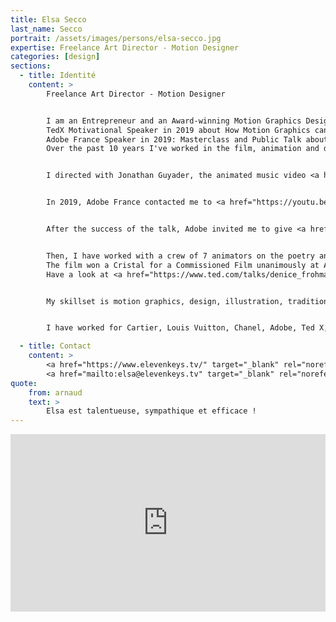 ```yaml
---
title: Elsa Secco
last_name: Secco
portrait: /assets/images/persons/elsa-secco.jpg
expertise: Freelance Art Director - Motion Designer
categories: [design]
sections:
  - title: Identité
    content: >
        Freelance Art Director - Motion Designer


        I am an Entrepreneur and an Award-winning Motion Graphics Designer.
        TedX Motivational Speaker in 2019 about How Motion Graphics can redesign your life.
        Adobe France Speaker in 2019: Masterclass and Public Talk about How to develop your creativity.
        Over the past 10 years I've worked in the film, animation and digital advertising industries, between Sydney and Paris.


        I directed with Jonathan Guyader, the animated music video <a href="https://vimeo.com/158787140" target="_blank" rel="noreferrer">Whelk Song</a>, which won a Vimeo Staff Pick in 2016 and has been selected as Case Study of the week on HOWWW.


        In 2019, Adobe France contacted me to <a href="https://youtu.be/umsaCOsde5Q" target="_blank" rel="noreferrer">give a talk</a> (Meet the Talent) about my creation process.


        After the success of the talk, Adobe invited me to give <a href="https://youtu.be/gkfGMeP-UNU" target="_blank" rel="noreferrer">a live masterclass</a>.


        Then, I have worked with a crew of 7 animators on the poetry animation, TED-Ed "Accents" directed by the talented Robertino Zambrano.
        The film won a Cristal for a Commissioned Film unanimously at Annecy International Festival of Animation in 2019 and a Bronze Cube at the 98th #ADC Annual Awards in Motion/Film Craft.
        Have a look at <a href="https://www.ted.com/talks/denice_frohman_accents" target="_blank" rel="noreferrer">Accents</a>:


        My skillset is motion graphics, design, illustration, traditional 2D animation, textures, for film, online or TVCs. I love experimenting with new technics and art.


        I have worked for Cartier, Louis Vuitton, Chanel, Adobe, Ted X, Sony Playstation, Walt Disney, Ubisoft, Fendi, Vogue, HCF, OPTUS, Universal, Commonwealth Bank, Wikileaks, Telstra...

  - title: Contact
    content: >
        <a href="https://www.elevenkeys.tv/" target="_blank" rel="noreferrer">Site</a> –
        <a href="mailto:elsa@elevenkeys.tv" target="_blank" rel="noreferrer">Mail</a>
quote:
    from: arnaud
    text: >
        Elsa est talentueuse, sympathique et efficace !
---
```


<div style="padding:56.25% 0 0 0;position:relative;"><iframe src="https://player.vimeo.com/video/641891929?h=1c5022f1c4" style="position:absolute;top:0;left:0;width:100%;height:100%;" frameborder="0" allow="autoplay; fullscreen; picture-in-picture" allowfullscreen></iframe></div><script src="https://player.vimeo.com/api/player.js"></script>
